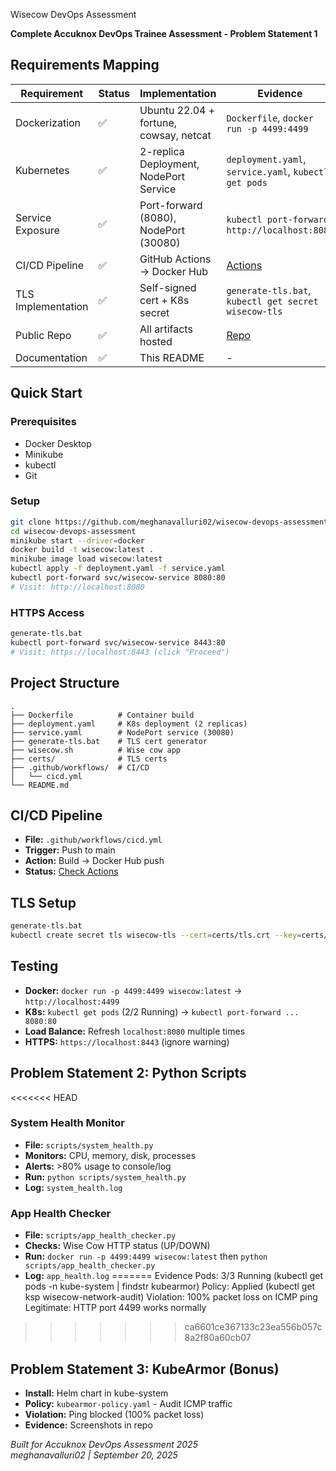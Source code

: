 Wisecow DevOps Assessment



**Complete Accuknox DevOps Trainee Assessment - Problem Statement 1**

## Requirements Mapping

| Requirement | Status | Implementation | Evidence |
|-------------|--------|----------------|----------|
| Dockerization | ✅ | Ubuntu 22.04 + fortune, cowsay, netcat | `Dockerfile`, `docker run -p 4499:4499` |
| Kubernetes | ✅ | 2-replica Deployment, NodePort Service | `deployment.yaml`, `service.yaml`, `kubectl get pods` |
| Service Exposure | ✅ | Port-forward (8080), NodePort (30080) | `kubectl port-forward`, `http://localhost:8080` |
| CI/CD Pipeline | ✅ | GitHub Actions → Docker Hub | [Actions](https://github.com/meghanavalluri02/wisecow-devops-assessment/actions) |
| TLS Implementation | ✅ | Self-signed cert + K8s secret | `generate-tls.bat`, `kubectl get secret wisecow-tls` |
| Public Repo | ✅ | All artifacts hosted | [Repo](https://github.com/meghanavalluri02/wisecow-devops-assessment) |
| Documentation | ✅ | This README | - |

## Quick Start

### Prerequisites
- Docker Desktop
- Minikube  
- kubectl
- Git

### Setup
```bash
git clone https://github.com/meghanavalluri02/wisecow-devops-assessment.git
cd wisecow-devops-assessment
minikube start --driver=docker
docker build -t wisecow:latest .
minikube image load wisecow:latest
kubectl apply -f deployment.yaml -f service.yaml
kubectl port-forward svc/wisecow-service 8080:80
# Visit: http://localhost:8080
```

### HTTPS Access
```bash
generate-tls.bat
kubectl port-forward svc/wisecow-service 8443:80
# Visit: https://localhost:8443 (click "Proceed")
```

## Project Structure
```
.
├── Dockerfile          # Container build
├── deployment.yaml     # K8s deployment (2 replicas)
├── service.yaml        # NodePort service (30080)
├── generate-tls.bat    # TLS cert generator
├── wisecow.sh          # Wise cow app
├── certs/              # TLS certs
├── .github/workflows/  # CI/CD
│   └── cicd.yml
└── README.md
```

## CI/CD Pipeline
- **File:** `.github/workflows/cicd.yml`
- **Trigger:** Push to main
- **Action:** Build → Docker Hub push
- **Status:** [Check Actions](https://github.com/meghanavalluri02/wisecow-devops-assessment/actions)

## TLS Setup
```bash
generate-tls.bat
kubectl create secret tls wisecow-tls --cert=certs/tls.crt --key=certs/tls.key
```

## Testing
- **Docker:** `docker run -p 4499:4499 wisecow:latest` → `http://localhost:4499`
- **K8s:** `kubectl get pods` (2/2 Running) → `kubectl port-forward ... 8080:80`
- **Load Balance:** Refresh `localhost:8080` multiple times
- **HTTPS:** `https://localhost:8443` (ignore warning)

## Problem Statement 2: Python Scripts

<<<<<<< HEAD
### System Health Monitor
- **File:** `scripts/system_health.py`
- **Monitors:** CPU, memory, disk, processes
- **Alerts:** >80% usage to console/log
- **Run:** `python scripts/system_health.py`
- **Log:** `system_health.log`

### App Health Checker
- **File:** `scripts/app_health_checker.py`
- **Checks:** Wise Cow HTTP status (UP/DOWN)
- **Run:** `docker run -p 4499:4499 wisecow:latest` then `python scripts/app_health_checker.py`
- **Log:** `app_health.log`
=======
Evidence
Pods: 3/3 Running (kubectl get pods -n kube-system | findstr kubearmor) 
Policy: Applied (kubectl get ksp wisecow-network-audit) 
Violation: 100% packet loss on ICMP ping
Legitimate: HTTP port 4499 works normally 
>>>>>>> ca6601ce367133c23ea556b057c8a2f80a60cb07

## Problem Statement 3: KubeArmor (Bonus)

- **Install:** Helm chart in kube-system
- **Policy:** `kubearmor-policy.yaml` - Audit ICMP traffic
- **Violation:** Ping blocked (100% packet loss)
- **Evidence:** Screenshots in repo

*Built for Accuknox DevOps Assessment 2025*  
*meghanavalluri02 | September 20, 2025*